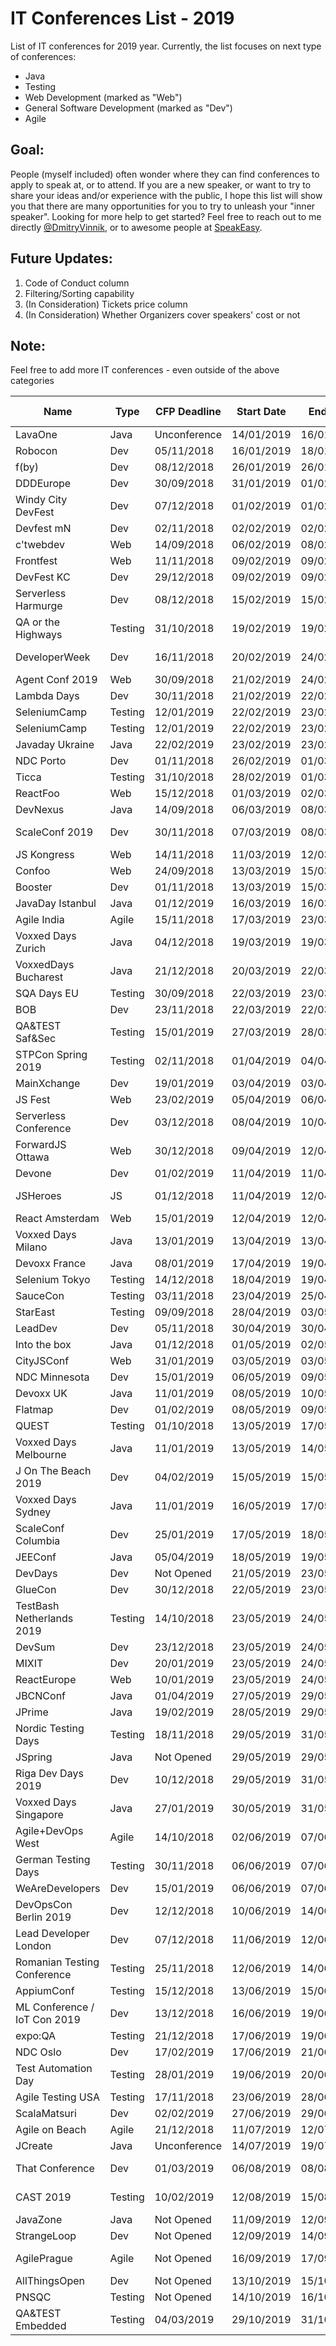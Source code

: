 # IT Conferences List - 2019

List of IT conferences for 2019 year. Currently, the list focuses on next type of conferences:

* Java
* Testing
* Web Development (marked as "Web")
* General Software Development (marked as "Dev")
* Agile

## Goal:
People (myself included) often wonder where they can find conferences to apply to speak at, or to attend. 
If you are a new speaker, or want to try to share your ideas and/or experience with the public, I hope this list will show you that there are many opportunities for you to try to unleash your "inner speaker". 
Looking for more help to get started? Feel free to reach out to me directly [@DmitryVinnik](https://twitter.com/DmitryVinnik), or to awesome people at [SpeakEasy](https://speaking-easy.com/).


## Future Updates:
1) Code of Conduct column
2) Filtering/Sorting capability
3) (In Consideration) Tickets price column
4) (In Consideration) Whether Organizers cover speakers' cost or not

## Note:
Feel free to add more IT conferences - even outside of the above categories


| Name                         | Type    | CFP Deadline | Start Date | End Date   | City            | Country        | Website                                                                    | CFP Website                                                                                                  |
|------------------------------|---------|--------------|------------|------------|-----------------|----------------|----------------------------------------------------------------------------|--------------------------------------------------------------------------------------------------------------|
| LavaOne                      | Java    | Unconference | 14/01/2019 | 16/01/2019 | Hawaii          | USA            | [Link](https://events.eventzilla.net/e/lavaone-2019-2138707734)            | [Link](https://events.eventzilla.net/e/lavaone-2019-2138707734)                                              |
| Robocon                      | Dev     | 05/11/2018   | 16/01/2019 | 18/01/2019 | Helsinki        | Finland        | [Link](http://robocon.io/)                                                 | [Link](https://www.papercall.io/robocon2019)                                                                 |
| f(by)                        | Dev     | 08/12/2018   | 26/01/2019 | 26/01/2019 | Minsk           | Belarus        | [Link](https://fby.by/)                                                    | [Link](https://www.papercall.io/fbybelarus)                                                                  |
| DDDEurope                    | Dev     | 30/09/2018   | 31/01/2019 | 01/02/2019 | Amsterdam       | Netherland     | [Link](https://dddeurope.com/2019/)                                        | [Link](https://dddeurope.com/2019/cfp/)                                                                      |
| Windy City DevFest           | Dev     | 07/12/2018   | 01/02/2019 | 01/02/2019 | Chicago         | US             | [Link](https://windycity.devfest.io/)                                      | [Link](https://www.papercall.io/windycitydevfest)                                                            |
| Devfest mN                   | Dev     | 02/11/2018   | 02/02/2019 | 02/02/2019 | Minneapolis     | US             | [Link](https://devfest.mn/)                                                | [Link](https://devfest.mn/cfp)                                                                               |
| c'twebdev                    | Web     | 14/09/2018   | 06/02/2019 | 08/02/2019 | Köln            | Germany        | [Link](https://ctwebdev.de/)                                               | [Link](https://ctwebdev.de/call-for-papers.html)                                                             |
| Frontfest                    | Web     | 11/11/2018   | 09/02/2019 | 09/02/2019 | Madrid          | Spain          | [Link](https://frontfest.es/)                                              | [Link](https://frontfest.es/)                                                                                |
| DevFest KC                   | Dev     | 29/12/2018   | 09/02/2019 | 09/02/2019 | Kansas          | USA            | [Link](https://devfestkc.com)                                              | [Link](https://www.papercall.io/devfestkc19)                                                                 |
| Serverless Harmurge          | Dev     | 08/12/2018   | 15/02/2019 | 15/02/2019 | Hamburg         | Germany        | [Link](https://hamburg.serverlessdays.io/)                                 | [Link](https://www.papercall.io/slsdaysham2019)                                                              |
| QA or the Highways           | Testing | 31/10/2018   | 19/02/2019 | 19/02/2019 | Columbus        | USA            | [Link](https://www.qaorthehighway.com)                                     | [Link](https://www.qaorthehighway.com/call-for-speakers)                                                     |
| DeveloperWeek                | Dev     | 16/11/2018   | 20/02/2019 | 24/02/2019 | San Francisco   | USA            | [Link](http://www.developerweek.com/)                                      | [Link](http://www.developerweek.com/conference/apply-to-speak/)                                              |
| Agent Conf 2019              | Web     | 30/09/2018   | 21/02/2019 | 24/02/2019 | Vorarlberg      | Austria        | [Link](https://www.agent.sh/)                                              | [Link](https://www.papercall.io/agent-2019)                                                                  |
| Lambda Days                  | Dev     | 30/11/2018   | 21/02/2019 | 22/02/2019 | Krakow          | Poland         | [Link](http://www.lambdadays.org/lambdadays2019)                           | [Link](http://www.lambdadays.org/lambdadays2019#call-for-talks)                                              |
| SeleniumCamp                 | Testing | 12/01/2019   | 22/02/2019 | 23/02/2019 | Kiev            | Ukraine        | [Link](https://seleniumcamp.com/)                                          | [Link](https://seleniumcamp.com/)                                                                            |
| SeleniumCamp                 | Testing | 12/01/2019   | 22/02/2019 | 23/02/2019 | Kiev            | Ukraine        | [Link](https://seleniumcamp.com/)                                          | [Link](https://seleniumcamp.com/)                                                                            |
| Javaday Ukraine              | Java    | 22/02/2019   | 23/02/2019 | 23/02/2019 | Lviv            | Ukraine        | [Link](https://www.javaday.org.ua/)                                        | [Link](https://www.papercall.io/cfps/1537/submissions/new)                                                   |
| NDC Porto                    | Dev     | 01/11/2018   | 26/02/2019 | 01/03/2019 | Porto           | Portugal       | [Link](https://ndcporto.com/)                                              | [Link](https://ndcporto.com/page/call-for-papers/)                                                           |
| Ticca                        | Testing | 31/10/2018   | 28/02/2019 | 01/03/2019 | Melbourne       | Australia      | [Link](https://www.associationforsoftwaretesting.org/conference/ticca19/)  | [Link](https://www.associationforsoftwaretesting.org/ticca19-call-for-proposals/)                            |
| ReactFoo                     | Web     | 15/12/2018   | 01/03/2019 | 02/03/2019 | Bengalore       | India          | [Link](https://reactfoo.talkfunnel.com/2019/)                              | [Link](https://reactfoo.talkfunnel.com/2019/new)                                                             |
| DevNexus                     | Java    | 14/09/2018   | 06/03/2019 | 08/03/2019 | Atlanta         | USA            | [Link](https://devnexus.com)                                               | [Link](https://devnexus.com/cfp-details.html)                                                                |
| ScaleConf 2019               | Dev     | 30/11/2018   | 07/03/2019 | 08/03/2019 | Cape Town       | South Africa   | [Link](https://scaleconf.org/)                                             | [Link](https://www.papercall.io/scaleconf2019)                                                               |
| JS Kongress                  | Web     | 14/11/2018   | 11/03/2019 | 12/03/2019 | Munich          | Germany        | [Link](https://2019.js-kongress.com/)                                      | [Link](https://2019.js-kongress.com/)                                                                        |
| Confoo                       | Web     | 24/09/2018   | 13/03/2019 | 15/03/2019 | Montreal        | Canada         | [Link](https://confoo.ca/en/yul2019)                                       | [Link](https://confoo.ca/en/yul2019/call-for-papers)                                                         |
| Booster                      | Dev     | 01/11/2018   | 13/03/2019 | 15/03/2019 | Bergen          | Norway         | [Link](https://2019.boosterconf.no)                                        | [Link](https://2019.boosterconf.no/info/cfp)                                                                 |
| JavaDay Istanbul             | Java    | 01/12/2019   | 16/03/2019 | 16/03/2019 | Istanbul        | Turkey         | [Link](https://javaday.istanbul/)                                          | [Link](https://www.papercall.io/javadayistanbul)                                                             |
| Agile India                  | Agile   | 15/11/2018   | 17/03/2019 | 23/03/2019 | Bengaluru       | India          | [Link](https://2019.agileindia.org/)                                       | [Link](https://confengine.com/agile-india-2019)                                                              |
| Voxxed Days Zurich           | Java    | 04/12/2018   | 19/03/2019 | 19/03/2019 | Zurich          | Switzerland    | [Link](https://voxxeddays.com/zurich/)                                     | [Link](https://cfpvdz19.confinabox.com/)                                                                     |
| VoxxedDays Bucharest         | Java    | 21/12/2018   | 20/03/2019 | 22/03/2019 | Bucharest       | Romania        | [Link](https://romania.voxxeddays.com/bucharest/2019-03-20/)               | [Link](https://www.papercall.io/vdbuh2019)                                                                   |
| SQA Days EU                  | Testing | 30/09/2018   | 22/03/2019 | 23/03/2019 | Riga            | Latvia         | [Link](https://sqadays.eu/en/index)                                        | [Link](https://sqadays.eu/en/article/sqadeu/sqadeu/sqa_deu1/for_speakers?eventId=57812)                      |
| BOB                          | Dev     | 23/11/2018   | 22/03/2019 | 22/03/2019 | Berlin          | Germany        | [Link](https://bobkonf.de/2019/en/)                                        | [Link](https://bobkonf.de/2019/en/cfc.html)                                                                  |
| QA&TEST Saf&Sec              | Testing | 15/01/2019   | 27/03/2019 | 28/03/2019 | Madrid          | Spain          | [Link](http://www.qatest.org/welcome-safsec/?lang=en)                      | [Link](http://www.qatest.org/call-for-papers-qatest-safsec/?lang=en)                                         |
| STPCon Spring 2019           | Testing | 02/11/2018   | 01/04/2019 | 04/04/2019 | Burlingame      | USA            | [Link](https://www.stpcon.com)                                             | [Link](https://www.stpcon.com/submit/)                                                                       |
| MainXchange                  | Dev     | 19/01/2019   | 03/04/2019 | 03/04/2019 | Würzburg        | Germany        | [Link](https://mainxchange.de)                                             | [Link](https://mainxchange.de/callforpapers.html)                                                            |
| JS Fest                      | Web     | 23/02/2019   | 05/04/2019 | 06/04/2019 | Kiev            | Ukraine        | [Link](http://jsfest.com.ua/indexe.html)                                   | [Link](http://jsfest.com.ua/speakers_rus.html)                                                               |
| Serverless Conference        | Dev     | 03/12/2018   | 08/04/2019 | 10/04/2019 | The Hague       | Netherland     | [Link](http://serverless-architecture.io)                                  | [Link](https://callforpapers.sandsmedia.com/)                                                                |
| ForwardJS Ottawa             | Web     | 30/12/2018   | 09/04/2019 | 12/04/2019 | Ottawa          | Canada         | [Link](https://forwardjs.com/ottawa)                                       | [Link](https://forwardjs.com/ottawa)                                                                         |
| Devone                       | Dev     | 01/02/2019   | 11/04/2019 | 11/04/2019 | Linz            | Austria        | [Link](https://devone.at/)                                                 | [Link](https://devone.at/)                                                                                   |
| JSHeroes                     | JS      | 01/12/2018   | 11/04/2019 | 12/04/2019 | Cluj-Napoca     | Romania        | [Link](https://jsheroes.io/)                                               | [Link](https://jsheroes.io/speak-at-jsheroes)                                                                |
| React Amsterdam              | Web     | 15/01/2019   | 12/04/2019 | 12/04/2019 | Amsterdam       | Netherland     | [Link](https://react.amsterdam/)                                           | [Link](https://react.amsterdam/)                                                                             |
| Voxxed Days Milano           | Java    | 13/01/2019   | 13/04/2019 | 13/04/2019 | Milano          | Italy          | [Link](https://voxxeddays.com/milan/)                                      | [Link](https://vxdmilan2019.confinabox.com/)                                                                 |
| Devoxx France                | Java    | 08/01/2019   | 17/04/2019 | 19/04/2019 | Paris           | France         | [Link](https://devoxx.fr/what-is-devoxx-france)                            | [Link](https://devoxx.fr/what-is-devoxx-france)                                                              |
| Selenium Tokyo               | Testing | 14/12/2018   | 18/04/2019 | 19/04/2019 | Tokyo           | Japan          | [Link](https://conf.selenium.jp)                                           | [Link](https://conf.selenium.jp/cfp.html)                                                                    |
| SauceCon                     | Testing | 03/11/2018   | 23/04/2019 | 25/04/2019 | Austin          | USA            | [Link](https://saucecon.com)                                               | [Link](https://saucecon.com/cfp-2019/)                                                                       |
| StarEast                     | Testing | 09/09/2018   | 28/04/2019 | 03/05/2019 | Orlando         | USA            | [Link](https://stareast.techwell.com)                                      | [Link](https://stareast.techwell.com/speak-stareast )                                                        |
| LeadDev                      | Dev     | 05/11/2018   | 30/04/2019 | 30/04/2019 | New York        | USA            | [Link](https://newyork2019.theleaddeveloper.com/)                          | [Link](https://newyork2019.theleaddeveloper.com/cfp?utm_source=pardot&utm_medium=email&utm_campaign=history) |
| Into the box                 | Java    | 01/12/2018   | 01/05/2019 | 02/05/2019 | Houstan         | USA            | [Link](https://www.intothebox.org/)                                        | [Link](https://www.intothebox.org/blog)                                                                      |
| CityJSConf                   | Web     | 31/01/2019   | 03/05/2019 | 03/05/2019 | London          | UK             | [Link](http://cityjsconf.org/)                                             | [Link](https://www.papercall.io/cityjsconf2019)                                                              |
| NDC Minnesota                | Dev     | 15/01/2019   | 06/05/2019 | 09/05/2019 | Minnesota       | USA            | [Link](https://ndcminnesota.com/)                                          | [Link](https://ndcminnesota.com/page/call-for-papers/)                                                       |
| Devoxx UK                    | Java    | 11/01/2019   | 08/05/2019 | 10/05/2019 | London          | UK             | [Link](https://www.devoxx.co.uk/)                                          | [Link](https://devoxxuk19.confinabox.com/)                                                                   |
| Flatmap                      | Dev     | 01/02/2019   | 08/05/2019 | 09/05/2019 | Oslo            | Norway         | [Link](https://2019.flatmap.no)                                            | [Link](https://www.papercall.io/flatmap2019)                                                                 |
| QUEST                        | Testing | 01/10/2018   | 13/05/2019 | 17/05/2019 | Chicago         | USA            | [Link](http://qaiquest.org/2019/)                                          | [Link](http://qaiusa.org/portal/)                                                                            |
| Voxxed Days Melbourne        | Java    | 11/01/2019   | 13/05/2019 | 14/05/2019 | Melbourne       | Australia      | [Link](https://australia.voxxeddays.com/)                                  | [Link](https://vxdmelbourne2019.confinabox.com/)                                                             |
| J On The Beach 2019          | Dev     | 04/02/2019   | 15/05/2019 | 15/05/2019 | Marbella        | Spain          | [Link](https://jonthebeach.com/)                                           | [Link](https://www.papercall.io/jotb19)                                                                      |
| Voxxed Days Sydney           | Java    | 11/01/2019   | 16/05/2019 | 17/05/2019 | Sydney          | Australia      | [Link](https://australia.voxxeddays.com/)                                  | [Link](https://vxdsydney2019.confinabox.com/)                                                                |
| ScaleConf Columbia           | Dev     | 25/01/2019   | 17/05/2019 | 18/05/2019 | Medellín        | Colombia       | [Link](http://scaleconfco.com)                                             | [Link](https://www.papercall.io/scaleconfco2019)                                                             |
| JEEConf                      | Java    | 05/04/2019   | 18/05/2019 | 19/05/2019 | Kiev            | Ukraine        | [Link](https://jeeconf.com/)                                               | [Link](https://jeeconf.com/)                                                                                 |
| DevDays                      | Dev     | Not Opened   | 21/05/2019 | 23/05/2019 | Vilnius         | Lithuania      | [Link](https://devdays.lt/)                                                | [Link](https://devdays.lt/)                                                                                  |
| GlueCon                      | Dev     | 30/12/2018   | 22/05/2019 | 23/05/2019 | Broomfield      | USA            | [Link](http://gluecon.com)                                                 | [Link](http://gluecon.com/#CONTACT)                                                                          |
| TestBash Netherlands 2019    | Testing | 14/10/2018   | 23/05/2019 | 24/05/2019 | Utrecht         | Netherland     | [Link](https://ministryoftesting.com/events/testbash-netherlands-2019)     | [Link](https://ministryoftesting.com/events/testbash-netherlands-2019)                                       |
| DevSum                       | Dev     | 23/12/2018   | 23/05/2019 | 24/05/2019 | Stockholm       | Sweden         | [Link](https://www.devsum.se/)                                             | [Link](https://www.devsum.se/cfp/)                                                                           |
| MIXIT                        | Dev     | 20/01/2019   | 23/05/2019 | 24/05/2019 | Lyon            | France         | [Link](https://mixitconf.org/)                                             | [Link](https://sessionize.com/mixit19/)                                                                      |
| ReactEurope                  | Web     | 10/01/2019   | 23/05/2019 | 24/05/2019 | PARIS           | France         | [Link](https://www.react-europe.org/)                                      | [Link](https://checkout.eventlama.com/#/events/reacteurope-2019/cfp)                                         |
| JBCNConf                     | Java    | 01/04/2019   | 27/05/2019 | 29/05/2019 | Barcelona       | Spain          | [Link](http://www.jbcnconf.com/2019/)                                      | [Link](http://www.jbcnconf.com/2019/callForPapers.html)                                                      |
| JPrime                       | Java    | 19/02/2019   | 28/05/2019 | 29/05/2019 | Sofia           | Bulgaria       | [Link](https://jprime.io/)                                                 | [Link](https://jprime.io/cfp)                                                                                |
| Nordic Testing Days          | Testing | 18/11/2018   | 29/05/2019 | 31/05/2019 | Tallinn         | Estonia        | [Link](https://nordictestingdays.eu)                                       | [Link](https://nordictestingdays.eu/nordic-testing-days-2019-call-papers-open)                               |
| JSpring                      | Java    | Not Opened   | 29/05/2019 | 29/05/2019 | Utrecht         | Netherland     | [Link](https://jspring.nl)                                                 | [Link](https://jspring.nl)                                                                                   |
| Riga Dev Days 2019           | Dev     | 10/12/2018   | 29/05/2019 | 31/05/2019 | Riga            | Latvia         | [Link](https://rigadevdays.lv/)                                            | [Link](https://www.papercall.io/rdd19)                                                                       |
| Voxxed Days Singapore        | Java    | 27/01/2019   | 30/05/2019 | 31/05/2019 | Singapore       | Singapore      | [Link](https://voxxeddays.com/singapore/)                                  | [Link](https://vxdsingapore2019.confinabox.com/)                                                             |
| Agile+DevOps West            | Agile   | 14/10/2018   | 02/06/2019 | 07/06/2019 | Las Vegas       | USA            | [Link](https://agiledevopswest.techwell.com)                               | [Link](https://agiledevopswest.techwell.com/speak-agile-devops-west)                                         |
| German Testing Days          | Testing | 30/11/2018   | 06/06/2019 | 07/06/2019 | Frankfurt       | Germany        | [Link](https://www.germantestingday.info)                                  | [Link](https://www.germantestingday.info/german-testing-day-2019/programm/call-for-papers.html)              |
| WeAreDevelopers              | Dev     | 15/01/2019   | 06/06/2019 | 07/06/2019 | Berlin          | Germany        | [Link](https://www.wearedevelopers.com/world-congress/)                    | [Link](https://woodstock.wearedevelopers.com/Form/Speaker.aspx)                                              |
| DevOpsCon Berlin 2019        | Dev     | 12/12/2018   | 10/06/2019 | 14/06/2019 | Munich          | Germany        | [Link](https://devopsconference.de/)                                       | [Link](https://callforpapers.sandsmedia.com/)                                                                |
| Lead Developer London        | Dev     | 07/12/2018   | 11/06/2019 | 12/06/2019 | London          | UK             | [Link](https://london2018.theleaddeveloper.com/)                           | [Link](https://london2018.theleaddeveloper.com/)                                                             |
| Romanian Testing Conference  | Testing | 25/11/2018   | 12/06/2019 | 14/06/2019 | Cluj-Napoca     | Romania        | [Link](https://romaniatesting.ro/)                                         | [Link](https://mailchi.mp/romaniatesting/rtc2019-is-calling-you)                                             |
| AppiumConf                   | Testing | 15/12/2018   | 13/06/2019 | 15/06/2019 | Bengalore       | India          | [Link](https://appiumconf.com/)                                            | [Link](https://confengine.com/appium-conf-2019/proposals)                                                    |
| ML Conference / IoT Con 2019 | Dev     | 13/12/2018   | 16/06/2019 | 19/06/2019 | Munchen         | Germany        | [Link](https://mlconference.ai/)                                           | [Link](https://callforpapers.sandsmedia.com/)                                                                |
| expo:QA                      | Testing | 21/12/2018   | 17/06/2019 | 19/06/2019 | Madrid          | Spain          | [Link](http://www.expoqa.com/)                                             | [Link](http://www.expoqa.com/en-c4p.html#c4p)                                                                |
| NDC Oslo                     | Dev     | 17/02/2019   | 17/06/2019 | 21/06/2019 | Oslo            | Norway         | [Link](https://ndcoslo.com/)                                               | [Link](https://ndcoslo.com/page/call-for-papers/)                                                            |
| Test Automation Day          | Testing | 28/01/2019   | 19/06/2019 | 20/06/2019 | Utrecht         | Netherlands    | [Link](https://www.testautomationday.com/)                                 | [Link](https://www.testautomationday.com/call-for-papers/)                                                   |
| Agile Testing USA            | Testing | 17/11/2018   | 23/06/2019 | 28/06/2019 | Chicago         | USA            | [Link](https://agiletestingdays.us)                                        | [Link](https://agiletestingdays.us/call-for-papers/)                                                         |
| ScalaMatsuri                 | Dev     | 02/02/2019   | 27/06/2019 | 29/06/2019 | Tokyo           | Japan          | [Link](https://2019.scalamatsuri.org/index_en.html)                        | [Link](https://2019.scalamatsuri.org/en/cfp/)                                                                |
| Agile on Beach               | Agile   | 21/12/2018   | 11/07/2019 | 12/07/2019 | Cornwall        | UK             | [Link](https://agileonthebeach.com/)                                       | [Link](http://mimas-aotb.appspot.com/welcome?cf=AOTB2019)                                                    |
| JCreate                      | Java    | Unconference | 14/07/2019 | 19/07/2019 | Chania          | Greece         | [Link](http://www.jcrete.org/)                                             | [Link](http://www.jcrete.org/)                                                                               |
| That Conference              | Dev     | 01/03/2019   | 06/08/2019 | 08/08/2019 | Wisconsin Dells | USA            | [Link](https://www.thatconference.com/)                                    | [Link](https://www.thatconference.com/)                                                                      |
| CAST 2019                    | Testing | 10/02/2019   | 12/08/2019 | 15/08/2019 | Cocoa Beach     | USA            | [Link](https://www.associationforsoftwaretesting.org/conference/cast2019/) | [Link](https://www.associationforsoftwaretesting.org/conference/cast2019/cast2019-call-for-proposals/)       |
| JavaZone                     | Java    | Not Opened   | 11/09/2019 | 12/09/2019 | Oslo            | Norway         | [Link](http://2019.javazone.no)                                            | [Link](http://2019.javazone.no)                                                                              |
| StrangeLoop                  | Dev     | Not Opened   | 12/09/2019 | 14/09/2019 | St. Louis       | USA            | [Link](https://www.thestrangeloop.com/)                                    | [Link](https://www.thestrangeloop.com/)                                                                      |
| AgilePrague                  | Agile   | Not Opened   | 16/09/2019 | 17/09/2019 | Prague          | Chezh Republic | [Link](https://agileprague.com/)                                           | [Link](https://agileprague.com/)                                                                             |
| AllThingsOpen                | Dev     | Not Opened   | 13/10/2019 | 15/10/2019 | Raleigh         | USA            | [Link](http://allthingsopen.org/)                                          | [Link](http://allthingsopen.org/)                                                                            |
| PNSQC                        | Testing | Not Opened   | 14/10/2019 | 16/10/2019 | Portland        | USA            | [Link](https://www.pnsqc.org/)                                             | [Link](https://www.pnsqc.org/)                                                                               |
| QA&TEST Embedded             | Testing | 04/03/2019   | 29/10/2019 | 31/10/2019 | Bilbao          | Spain          | [Link](http://www.qatest.org/welcome/?lang=en)                             | [Link](http://www.qatest.org/call-for-papers/?lang=en)                                                       |